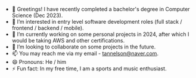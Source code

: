 - 👋 Greetings! I have recently completed a bachelor's degree in Computer Science (Dec 2023).
- 👀 I’m interested in entry level software development roles (full stack / frontend / backend / mobile). 
- 🌱 I’m currently working on some personal projects  in 2024, after which I would be taking AWS and other certifications. 
- 💞️ I’m looking to collaborate on some projects in the future.
- 📫 You may reach me via my email - tannelson@naver.com.
- 😄 Pronouns: He / him
- ⚡ Fun fact: In my free time, I am a sports and music enthusiast.

<!---
tannelson21121/tannelson21121 is a ✨ special ✨ repository because its `README.md` (this file) appears on your GitHub profile.
You can click the Preview link to take a look at your changes.
--->
